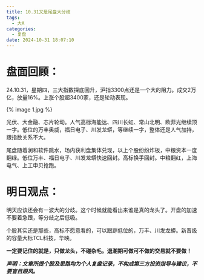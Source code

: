 ```yaml
---
title: 10.31又是尾盘大分歧
tags:
  - 大A
categories:
  - 复盘
date: 2024-10-31 18:07:10
---
```




# 盘面回顾：

24.10.31，星期四，三大指数探底回升，沪指3300点还是一个大的阻力。成交2万亿，放量16%。上涨个股超3400家，还是轮动表现。

{% image 1.jpg %}

光伏、大金融、芯片轮动。人气高标海能达、四川长虹、常山北明、欧菲光继续顶一字。低位的万丰奥威，福日电子、川发龙蟒，等继续一字，整体还是人气加持，跟指数关系不大。

尾盘随着润和软件跳水，场内获利盘集体兑现，以上个股纷纷炸板，中粮资本一度翻绿。低位万丰、福日电子、川发龙蟒快速回封。高标换手回封。中粮翻红，上海电气、上工申贝抢跑。

# 明日观点：

明天应该还会有一波大的分歧。这个时候就能看出来谁是真的龙头了。开盘的加速不要着急跟，等分歧之后低吸。

个股其实还是那些，高标不愿意看的，可以跟踪低位的，万丰、川发龙蟒。新晋级的容量大标TCL科技，华映。



**一定要记住的就是，只做龙头，不碰杂毛。退潮期可做可不做的交易就不要做！**



***声明：文章所提个股及思路均为个人复盘记录，不构成第三方投资指导与建议，不要盲目跟风。***
